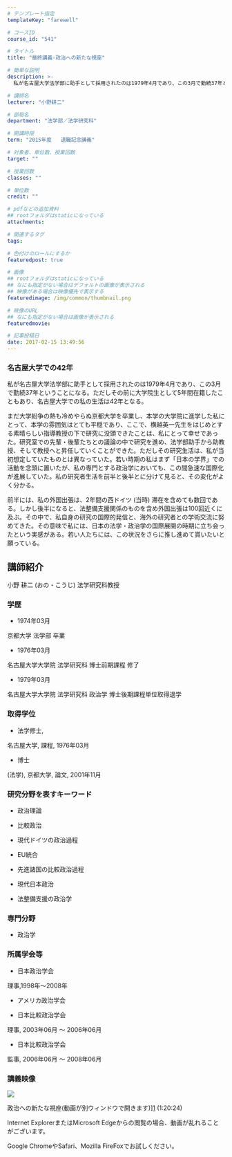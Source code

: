 ```yaml
---
# テンプレート指定
templateKey: "farewell"

# コースID
course_id: "541"

# タイトル
title: "最終講義-政治への新たな視座"

# 簡単な説明
description: >-
  私が名古屋大学法学部に助手として採用されたのは1979年4月であり、この3月で勤続37年ということになる。ただしその前に大学院生として5年間在籍したこともあり、名古屋大学での私の生活は42年となる...

# 講師名
lecturer: "小野耕二"

# 部局名
department: "法学部／法学研究科"

# 開講時限
term: "2015年度	退職記念講義"

# 対象者、単位数、授業回数
target: ""

# 授業回数
classes: ""

# 単位数
credit: ""

# pdfなどの追加資料
## rootフォルダはstaticになっている
attachments: 

# 関連するタグ
tags:

# 色付けのロールにするか
featuredpost: true

# 画像
## rootフォルダはstaticになっている
## なにも指定がない場合はデフォルトの画像が表示される
## 映像がある場合は映像優先で表示する
featuredimage: /img/common/thumbnail.png

# 映像のURL
## なにも指定がない場合は画像が表示される
featuredmovie: 

# 記事投稿日
date: 2017-02-15 13:49:56
---
```


### 名古屋大学での42年

私が名古屋大学法学部に助手として採用されたのは1979年4月であり、この3月で勤続37年ということになる。ただしその前に大学院生として5年間在籍したこともあり、名古屋大学での私の生活は42年となる。

まだ大学紛争の熱も冷めやらぬ京都大学を卒業し、本学の大学院に進学した私にとって、本学の雰囲気はとても平穏であり、ここで、横越英一先生をはじめとする素晴らしい指導教授の下で研究に没頭できたことは、私にとって幸せであった。研究室での先輩・後輩たちとの議論の中で研究を進め、法学部助手から助教授、そして教授へと昇任していくことができた。ただしその研究生活は、私が当初想定していたものとは異なっていた。若い時期の私はまず「日本の学界」での活動を念頭に置いたが、私の専門とする政治学においても、この間急速な国際化が進展していた。私の研究者生活を前半と後半とに分けて見ると、その変化がよく分かる。

前半には、私の外国出張は、2年間の西ドイツ (当時) 滞在を含めても数回である。しかし後半になると、法整備支援関係のものを含め外国出張は100回近くに及ぶ。その中で、私自身の研究の国際的発信と、海外の研究者との学術交流に努めてきた。その意味で私には、日本の法学・政治学の国際展開の時期に立ち会ったという実感がある。若い人たちには、この状況をさらに推し進めて貰いたいと願っている。

## 講師紹介

小野 耕二 (おの・こうじ) 法学研究科教授

### 学歴

* 1974年03月

京都大学 法学部 卒業

* 1976年03月

名古屋大学大学院 法学研究科 博士前期課程 修了

* 1979年03月

名古屋大学大学院 法学研究科 政治学 博士後期課程単位取得退学

### 取得学位

* 法学修士,

名古屋大学, 課程, 1976年03月

* 博士

(法学), 京都大学, 論文, 2001年11月

### 研究分野を表すキーワード

* 政治理論

* 比較政治

* 現代ドイツの政治過程

* EU統合

* 先進諸国の比較政治過程

* 現代日本政治

* 法整備支援の政治学

### 専門分野

* 政治学

### 所属学会等

* 日本政治学会

理事,1998年〜2008年

* アメリカ政治学会

* 日本比較政治学会

理事, 2003年06月 ～ 2006年06月

* 日本比較政治学会

監事, 2006年06月 ～ 2008年06月

### 講義映像

![](/files/541/2838.jpg) 

政治への新たな視座(動画が別ウィンドウで開きます)][1] (1:20:24)

Internet ExplorerまたはMicrosoft Edgeからの閲覧の場合、動画が乱れることがございます。

Google ChromeやSafari、Mozilla FireFoxでお試しください。

[1]: https://nuvideo.media.nagoya-u.ac.jp/embed/cb904a5850a7065e48cc8cd25bee5c76dc052179